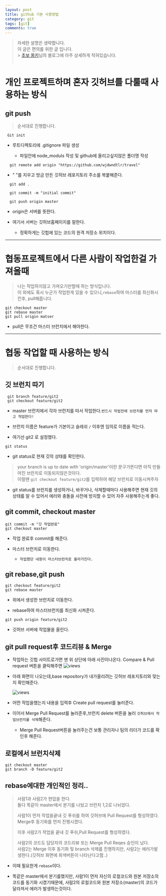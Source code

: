 ```yaml
---
layout: post
title: github 기본 사용방법
category: git
tags: [git]
comments: true
---
```


> 자세한 설명은 생략합니다.<br>
> 이 글은 편의를 위한 글 입니다.<br> > [초보 몽키](https://wayhome25.github.io/git/2017/07/08/git-first-pull-request-story/)님의 블로그에 아주 상세하게 적혀있습니다. <br><br>

# 개인 프로젝트하며 혼자 깃허브를 다룰때 사용하는 방식

## git push

> 순서대로 진행합니다.

```
 Git init
```

- 루트디렉토리에 .gitignore 파일 생성

  - 파일안에 node_moduls 작성 및 github에 올리고싶지않은 폴더명 작성

```
  git remote add origin "https://github.com/wjdwndtlr/travel"
```

- " "를 지우고 방금 만든 깃허브 레포지토리 주소를 복붙해준다.

```
  git add .
```

```
  git commit -m "initial commit"
```

```
  git push origin master
```

- origin은 서버를 뜻한다.

- 여기서 서버는 깃허브홈페이지를 말한다.
  - 정확하게는 깃헙에 있는 코드의 원격 저장소 위치이다.

---

# 협동프로젝트에서 다른 사람이 작업한걸 가져올때

> 나는 작업하지않고 가져오기만할때 하는 방식입니다.<br>
> 이 외에도 혹시 누군가 작업한게 있을 수 있으니,`rebase`하여 마스터를 최신화시킨후, pull해줍니다.

```
git checkout master
git rebase master
git pull origin matser
```

- pull은 무조건 마스터 브런치에서 해야한다.

---

# 협동 작업할 때 사용하는 방식

> 순서대로 진행합니다.

## 깃 브런치 따기

```
 git branch feature/git2
 git checkout feature/git2
```

- master 브런치에서 각자 브런치를 따서 작업한다.`반드시 작업전에 브런치를 먼저 따고 작업한다!`

- 브런치 이름은 feature가 기본이고 슬레쉬 `/` 이후엔 임의로 이름을 적는다.

- 여기선 git2 로 설정했다.

```
git status
```

- git status로 현재 깃의 상태를 확인한다.

> your branch is up to date with 'origin/master'이란 문구가뜬다면 아직 만들어진 브런치로 이동되지않은것이다.<br>
> 이럴땐 `git checkout feature/git2`를 입력하여 해당 브런치로 이동시켜주자

- git status를 브런치를 생성하거나, 바꾸거나, 삭제할때마다 사용해주면 현재 깃의 상태를 알 수 있어서 에러와 충돌을 사전에 방지할 수 있어 자주 사용해주는게 좋다.

## git commit, checkout master

```
git commit -m "깃 작업완료"
git checkout master
```

- 작업 완료후 commit를 해준다.

- 마스터 브런치로 이동한다.
  - `작업했던 내용이 마스터브런치로 올라가진다.`

## git rebase,git push

```
git checkout feature/git2
git rebase master
```

- 위에서 생성한 브런치로 이동한다.

- rebase하여 마스터브런치를 최신화 시켜준다.

```
git push origin feature/git2
```

- 깃허브 서버에 작업물을 올린다.

## git pull request후 코드리뷰 & Merge

- 작업하는 깃헙 사이트로가면 맨 위 상단에 아래 사진이나온다. Compare & Pull request 버튼을 클릭해주면
  <img src="https://media.vlpt.us/images/wndtlr1024/post/aa4b0911-6158-447d-8879-71662494aa7e/image.png" alt="views">

- 아래 화면이 나오는데,base repository가 내가올리려는 깃허브 레포지토리와 맞는지 확인해준다.

    <img src="https://media.vlpt.us/images/wndtlr1024/post/316bb90f-0570-4cb3-b6f7-4a4e469f54f9/image.png" alt="views">

- 어떤 작업을했는지 내용을 입력후 Create pull request를 눌러준다.

- 이어서 Merge Pull Request를 눌러준후,브런치 delete 버튼을 눌러 `깃허브에서 작업브런치를 삭제`해준다.

  - Merge Pull Request버튼을 눌러주는건 보통 관리자나 팀의 리더가 코드를 확인후 해준다.

## 로컬에서 브런치삭제

```
git checkout master
git branch -D feature/git2
```

## rebase에대한 개인적인 정리..

> 사람1과 사람2가 현업을 한다.<br>
> 둘다 똑같이 master에서 분기를 나눴고 브런치 1,2로 나뉘었다.<br>
>
> 사람1이 먼저 작업을끝내 깃 푸쉬를 하여 깃허브에 Pull Request를 형성하였다.
> Merge후 동기화를 먼저 진행시켰다. <br>
>
> 이후 사람2가 작업을 끝내 깃 푸쉬,Pull Request를 형성하였다.<br>
>
> 사람2의 코드도 담당자의 코드리뷰 또는 Merge Pull Reqes 승인이 났다.<br>
> 사람2는 Merge 이후 동기화 및 branch 삭제를 진행하지만, 사람2는 에러가발생한다.(깃허브 화면에 회색버튼이 나타난다고함..)<br>

- 이때 필요한게 `rebase`이다. <br>

- 똑같은 master에서 분기를했지만, 사람1이 먼저 자신의 로컬코드와 원본 저장소의 코드를 동기화 시켰기때문에, 사람2의 로컬코드와 원본 저장소(master)의 코드가 달라져서 에러가 발생하는것이다.
